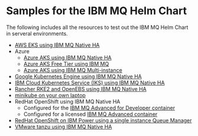 # Samples for the IBM MQ Helm Chart
The following includes all the resources to test out the IBM MQ Helm Chart in serveral environments.

* [AWS EKS using IBM MQ Native HA](AWSEKS/README.md)
* Azure
   * [Azure AKS using IBM MQ Native HA](AzureAKS/README.md)
   * [Azure AKS Free Tier using IBM MQ](AzureAKSFreeTier/README.md)
   * [Azure AKS using IBM MQ Multi-instance](AzureAKSMultiInstance/README.md)
* [Google Kubernetes Engine using IBM MQ Native HA](GoogleKubernetesEngine/README.md)
* [IBM Cloud Kubernetes Service (IKS) using IBM MQ Native HA](IBMKubernetesService/README.md)
* [Rancher RKE2 and OpenEBS using IBM MQ Native HA](RancherRKEOpenEBS/README.md)
* [minikube on your own laptop](Minikube/README.md)
* RedHat OpenShift using IBM MQ Native HA
   * Configured for the [IBM MQ Advanced for Developer container](OpenShiftNativeHA/README.md)
   * Configured for a licensed [IBM MQ Advanced container](OpenShiftNativeHAMQAdvancedContainer/README.md)
* [RedHat OpenShift on IBM Power using a single instance Queue Manager](OpenShiftIBMPower/README.md)
* [VMware tanzu using IBM MQ Native HA](VMwareTanzu/README.md)
